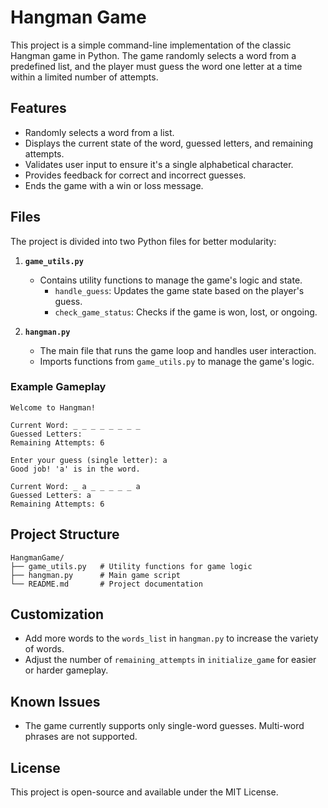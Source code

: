 # Hangman Game

This project is a simple command-line implementation of the classic Hangman game in Python. The game randomly selects a word from a predefined list, and the player must guess the word one letter at a time within a limited number of attempts.

## Features
- Randomly selects a word from a list.
- Displays the current state of the word, guessed letters, and remaining attempts.
- Validates user input to ensure it's a single alphabetical character.
- Provides feedback for correct and incorrect guesses.
- Ends the game with a win or loss message.

## Files
The project is divided into two Python files for better modularity:

1. **`game_utils.py`**
    - Contains utility functions to manage the game's logic and state.
      - `handle_guess`: Updates the game state based on the player's guess.
      - `check_game_status`: Checks if the game is won, lost, or ongoing.

2. **`hangman.py`**
    - The main file that runs the game loop and handles user interaction.
    - Imports functions from `game_utils.py` to manage the game's logic.


### Example Gameplay
```plaintext
Welcome to Hangman!

Current Word: _ _ _ _ _ _ _ _
Guessed Letters: 
Remaining Attempts: 6

Enter your guess (single letter): a
Good job! 'a' is in the word.

Current Word: _ a _ _ _ _ _ a
Guessed Letters: a
Remaining Attempts: 6
```

## Project Structure
```
HangmanGame/
├── game_utils.py   # Utility functions for game logic
├── hangman.py      # Main game script
└── README.md       # Project documentation
```

## Customization
- Add more words to the `words_list` in `hangman.py` to increase the variety of words.
- Adjust the number of `remaining_attempts` in `initialize_game` for easier or harder gameplay.

## Known Issues
- The game currently supports only single-word guesses. Multi-word phrases are not supported.

## License
This project is open-source and available under the MIT License.
